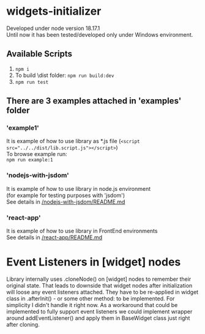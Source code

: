 # widgets-initializer

Developed under node version 18.17.1\
Until now it has been tested/developed only under Windows environment.

## Available Scripts

1. `npm i`
2. To build \dist folder: `npm run build:dev`
3. `npm run test`

## There are 3 examples attached in 'examples' folder

### 'example1'

It is example of how to use library as *.js file (`<script src="../../dist/lib.script.js"></script>`)\
To browse example run:\
`npm run example:1`

### 'nodejs-with-jsdom'

It is example of how to use library in node.js environment\
(for example for testing purposes with 'jsdom')\
See details in [/nodejs-with-jsdom/README.md](https://github.com/kbalcerek/widgets-initializer/tree/main/examples/nodejs-with-jsdom/README.md)

### 'react-app'

It is example of how to use library in FrontEnd environments\
See details in [/react-app/README.md](https://github.com/kbalcerek/widgets-initializer/tree/main/examples/react-app/README.md)

##

# Event Listeners in [widget] nodes

Library internally uses .cloneNode() on [widget] nodes to remember their original state. That leads to downside that widget nodes after initialization will loose any event listeners attached. They have to be re-applied in widget class in .afterInit() - or some other method: to be implemented.
For simplicity I didn't handle it right now. As a workaround that could be implemented to fully support event listeners we could implement wrapper around addEventListener() and apply them in BaseWidget class just right after cloning.